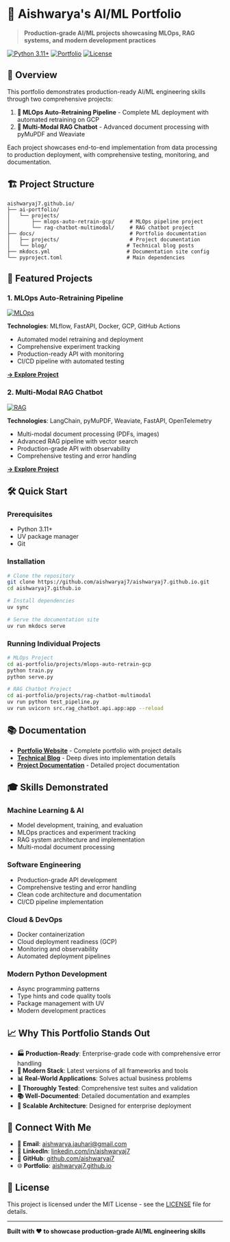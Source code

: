 # 🚀 Aishwarya's AI/ML Portfolio

> **Production-grade AI/ML projects showcasing MLOps, RAG systems, and modern development practices**

[![Python 3.11+](https://img.shields.io/badge/python-3.11+-blue.svg)](https://www.python.org/downloads/)
[![Portfolio](https://img.shields.io/badge/Portfolio-Live-green.svg)](https://aishwaryaj7.github.io)
[![License](https://img.shields.io/badge/License-MIT-yellow.svg)](LICENSE)

## 🎯 **Overview**

This portfolio demonstrates production-ready AI/ML engineering skills through two comprehensive projects:

1. **🤖 MLOps Auto-Retraining Pipeline** - Complete ML deployment with automated retraining on GCP
2. **📄 Multi-Modal RAG Chatbot** - Advanced document processing with pyMuPDF and Weaviate

Each project showcases end-to-end implementation from data processing to production deployment, with comprehensive testing, monitoring, and documentation.

## 🏗️ **Project Structure**

```
aishwaryaj7.github.io/
├── ai-portfolio/
│   └── projects/
│       ├── mlops-auto-retrain-gcp/     # MLOps pipeline project
│       └── rag-chatbot-multimodal/     # RAG chatbot project
├── docs/                               # Portfolio documentation
│   ├── projects/                       # Project documentation
│   └── blog/                          # Technical blog posts
├── mkdocs.yml                         # Documentation site config
└── pyproject.toml                     # Main dependencies
```

## 🚀 **Featured Projects**

### 1. MLOps Auto-Retraining Pipeline
[![MLOps](https://img.shields.io/badge/MLOps-Production-green)](ai-portfolio/projects/mlops-auto-retrain-gcp/)

**Technologies**: MLflow, FastAPI, Docker, GCP, GitHub Actions

- Automated model retraining and deployment
- Comprehensive experiment tracking
- Production-ready API with monitoring
- CI/CD pipeline with automated testing

[**→ Explore Project**](ai-portfolio/projects/mlops-auto-retrain-gcp/)

### 2. Multi-Modal RAG Chatbot
[![RAG](https://img.shields.io/badge/RAG-Advanced-blue)](ai-portfolio/projects/rag-chatbot-multimodal/)

**Technologies**: LangChain, pyMuPDF, Weaviate, FastAPI, OpenTelemetry

- Multi-modal document processing (PDFs, images)
- Advanced RAG pipeline with vector search
- Production-grade API with observability
- Comprehensive testing and error handling

[**→ Explore Project**](ai-portfolio/projects/rag-chatbot-multimodal/)

## 🛠️ **Quick Start**

### Prerequisites
- Python 3.11+
- UV package manager
- Git

### Installation

```bash
# Clone the repository
git clone https://github.com/aishwaryaj7/aishwaryaj7.github.io.git
cd aishwaryaj7.github.io

# Install dependencies
uv sync

# Serve the documentation site
uv run mkdocs serve
```

### Running Individual Projects

```bash
# MLOps Project
cd ai-portfolio/projects/mlops-auto-retrain-gcp
python train.py
python serve.py

# RAG Chatbot Project
cd ai-portfolio/projects/rag-chatbot-multimodal
uv run python test_pipeline.py
uv run uvicorn src.rag_chatbot.api.app:app --reload
```

## 📚 **Documentation**

- **[Portfolio Website](https://aishwaryaj7.github.io)** - Complete portfolio with project details
- **[Technical Blog](docs/blog/)** - Deep dives into implementation details
- **[Project Documentation](docs/projects/)** - Detailed project documentation

## 🎓 **Skills Demonstrated**

### **Machine Learning & AI**
- Model development, training, and evaluation
- MLOps practices and experiment tracking
- RAG system architecture and implementation
- Multi-modal document processing

### **Software Engineering**
- Production-grade API development
- Comprehensive testing and error handling
- Clean code architecture and documentation
- CI/CD pipeline implementation

### **Cloud & DevOps**
- Docker containerization
- Cloud deployment readiness (GCP)
- Monitoring and observability
- Automated deployment pipelines

### **Modern Python Development**
- Async programming patterns
- Type hints and code quality tools
- Package management with UV
- Modern development practices

## 📈 **Why This Portfolio Stands Out**

- **🏭 Production-Ready**: Enterprise-grade code with comprehensive error handling
- **🔧 Modern Stack**: Latest versions of all frameworks and tools
- **📊 Real-World Applications**: Solves actual business problems
- **🧪 Thoroughly Tested**: Comprehensive test suites and validation
- **📚 Well-Documented**: Detailed documentation and examples
- **🚀 Scalable Architecture**: Designed for enterprise deployment

## 🤝 **Connect With Me**

- 📧 **Email**: [aishwarya.jauhari@gmail.com](mailto:aishwarya.jauhari@gmail.com)
- 💼 **LinkedIn**: [linkedin.com/in/aishwaryaj7](https://linkedin.com/in/aishwaryaj7)
- 🐙 **GitHub**: [github.com/aishwaryaj7](https://github.com/aishwaryaj7)
- 🌐 **Portfolio**: [aishwaryaj7.github.io](https://aishwaryaj7.github.io)

## 📄 **License**

This project is licensed under the MIT License - see the [LICENSE](LICENSE) file for details.

---

**Built with ❤️ to showcase production-grade AI/ML engineering skills**
